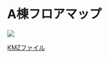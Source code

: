 # A棟フロアマップ

![](https://cloud.githubusercontent.com/assets/416977/16907636/2a65b184-4d00-11e6-88d3-1b86602212e7.png)

[KMZファイル](https://github.com/rinaaaoda/AGU_Sagamihara_baseMap/blob/master/BuidlingA/floor2modified.kmz)
